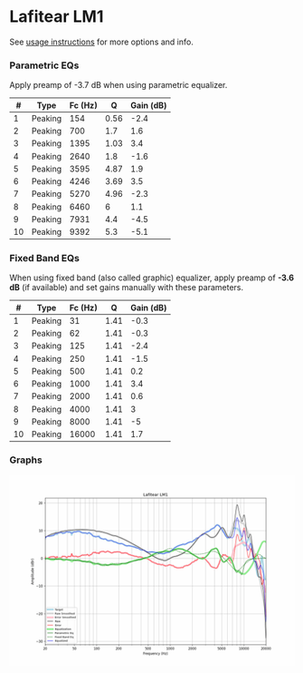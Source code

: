 # Lafitear LM1
See [usage instructions](https://github.com/jaakkopasanen/AutoEq#usage) for more options and info.

### Parametric EQs
Apply preamp of -3.7 dB when using parametric equalizer.

|   # | Type    |   Fc (Hz) |    Q |   Gain (dB) |
|-----|---------|-----------|------|-------------|
|   1 | Peaking |       154 | 0.56 |        -2.4 |
|   2 | Peaking |       700 | 1.7  |         1.6 |
|   3 | Peaking |      1395 | 1.03 |         3.4 |
|   4 | Peaking |      2640 | 1.8  |        -1.6 |
|   5 | Peaking |      3595 | 4.87 |         1.9 |
|   6 | Peaking |      4246 | 3.69 |         3.5 |
|   7 | Peaking |      5270 | 4.96 |        -2.3 |
|   8 | Peaking |      6460 | 6    |         1.1 |
|   9 | Peaking |      7931 | 4.4  |        -4.5 |
|  10 | Peaking |      9392 | 5.3  |        -5.1 |

### Fixed Band EQs
When using fixed band (also called graphic) equalizer, apply preamp of **-3.6 dB** (if available) and set gains manually with these parameters.

|   # | Type    |   Fc (Hz) |    Q |   Gain (dB) |
|-----|---------|-----------|------|-------------|
|   1 | Peaking |        31 | 1.41 |        -0.3 |
|   2 | Peaking |        62 | 1.41 |        -0.3 |
|   3 | Peaking |       125 | 1.41 |        -2.4 |
|   4 | Peaking |       250 | 1.41 |        -1.5 |
|   5 | Peaking |       500 | 1.41 |         0.2 |
|   6 | Peaking |      1000 | 1.41 |         3.4 |
|   7 | Peaking |      2000 | 1.41 |         0.6 |
|   8 | Peaking |      4000 | 1.41 |         3   |
|   9 | Peaking |      8000 | 1.41 |        -5   |
|  10 | Peaking |     16000 | 1.41 |         1.7 |

### Graphs
![](./Lafitear%20LM1.png)
